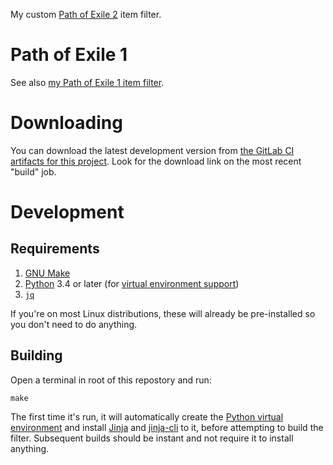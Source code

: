 My custom [Path of Exile 2](https://pathofexile2.com) item filter.

# Path of Exile 1

See also [my Path of Exile 1 item filter](https://gitlab.com/Ambient.Impact/path-of-exile-item-filter).

# Downloading

You can download the latest development version from [the GitLab CI artifacts for this project](https://gitlab.com/Ambient.Impact/path-of-exile-2-item-filter/-/artifacts). Look for the download link on the most recent "build" job.

# Development

## Requirements

1. [GNU Make](https://www.gnu.org/software/make/)
2. [Python](https://www.python.org/) 3.4 or later (for [virtual environment support](https://packaging.python.org/en/latest/tutorials/installing-packages/#creating-virtual-environments))
3. [`jq`](https://jqlang.org/)

If you're on most Linux distributions, these will already be pre-installed so you don't need to do anything.

## Building

Open a terminal in root of this repostory and run:

```shell
make
```

The first time it's run, it will automatically create the [Python virtual environment](https://packaging.python.org/en/latest/tutorials/installing-packages/#creating-virtual-environments) and install [Jinja](https://jinja.palletsprojects.com/en/stable/) and [jinja-cli](https://github.com/mattrobenolt/jinja2-cli) to it, before attempting to build the filter. Subsequent builds should be instant and not require it to install anything.
